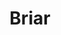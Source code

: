 ---
logohandle: briarproject
sort: briarproject
title: Briar
twitter: https://x.com/BriarApp
website: https://briarproject.org/
---